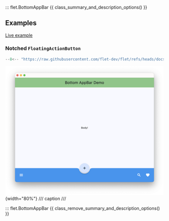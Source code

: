 ::: flet.BottomAppBar
{{ class_summary_and_description_options() }}

## Examples

[Live example](https://flet-controls-gallery.fly.dev/navigation/bottomappbar)

### Notched `FloatingActionButton`

```python
--8<-- "https://raw.githubusercontent.com/flet-dev/flet/refs/heads/docs/sdk/python/examples/controls/bottom-app-bar/notched-fab.py"
```

![notched-fab](https://raw.githubusercontent.com/flet-dev/flet/docs/sdk/python/examples/controls/bottom-app-bar/media/notched-fab.png){width="80%"}
/// caption
///

::: flet.BottomAppBar
{{ class_remove_summary_and_description_options() }}
